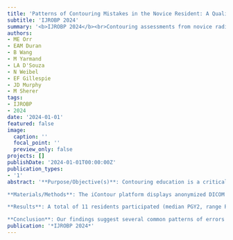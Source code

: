 ```yaml
---
title: 'Patterns of Contouring Mistakes in the Novice Resident: A Qualitative Analysis to Guide Future Educational Efforts'
subtitle: 'IJROBP 2024'
summary: '<b>IJROBP 2024</b><br>Contouring assessments from novice radiation oncology residents reveal consistent patterns of error across disease sites, including undercontouring lymph nodes and missing key at-risk volumes. Using an interactive online platform during early clinical rotations, the study identifies specific structures frequently overlooked, such as the inguinal nodes in anal cancer and the base of skull in nasopharyngeal cases. These insights can inform targeted educational interventions and support the development of more standardized contouring curricula.'
authors:
- ME Orr
- EAM Duran
- B Wang
- M Yarmand
- LA D'Souza
- N Weibel
- EF Gillespie
- JD Murphy
- M Sherer
tags:
- IJROBP
- 2024
date: '2024-01-01'
featured: false
image:
  caption: ''
  focal_point: ''
  preview_only: false
projects: []
publishDate: '2024-01-01T00:00:00Z'
publication_types:
- '1'
abstract: '**Purpose/Objective(s)**: Contouring education is a critical component of radiation oncology residency training, as numerous studies link contour variability to adverse patient outcomes. However, there is no standardized curriculum for contouring, and teaching is currently reliant on a 1:1 apprenticeship model. Identifying common patterns of error in target delineation in residents who are new to a disease site can aid in developing new resources for contouring education. We hypothesized that an interactive online educational platform for learners to practice contouring would reveal the common mistakes made by residents before completing disease-site-specific training.<br/><br/>

**Materials/Methods**: The iContour platform displays anonymized DICOM data and allows for input and analysis of user contours in a web-based interface. A randomized trial assessing the efficacy of the platform for contouring education is underway. All participants are completing their first clinical rotation in either the Head/Neck (H+N), Gynecologic (Gyn), or Gastrointestinal (GI) disease sites. As part of the trial, participants complete a baseline contouring assessment within the first 2 weeks of their rotation. We visually reviewed the baseline contouring assessments from the first 11 participants in the study to look for common patterns of error among learners. Participant contours were overlaid onto expert contours of the same case to assist with analysis.<br/><br/>

**Results**: A total of 11 residents participated (median PGY2, range PGY2-5) from 8 U.S.-accredited residency programs across the 3 disease sites (n=3 H+N, n=5 Gyn and n=3 GI). Each participant completed 3 pre-test cases at the start of their rotation, resulting in a total of 33 unique contours. Qualitative visual analysis of the contours revealed several patterns. When contouring a case of anal cancer, all participants undercontoured the elective inguinal lymph node volume, particularly medially. For nasopharyngeal cancer, participants undercovered the intermediate risk clinical target volume (CTV), most often missing the base of skull and/or lateral retropharyngeal nodes. Participants were generally successful at contouring a grossly involved pelvic lymph node for cervical cancer and the “bowel bag” structure. More inconsistency was seen in the parotid gland, with several participants identifying either the superficial or deep lobe but not both.<br/><br/>

**Conclusion**: Our findings suggest several common patterns of errors for novice contours, such as insufficient lymph node and at-risk CTV coverage. Revealing the frequently missed areas at-risk provides a crucial teaching point for learners and highlights the common mistakes to avoid in each disease site. These findings are informative for the design of future interventions to improve contouring education.'
publication: '*IJROBP 2024*'
---
```

